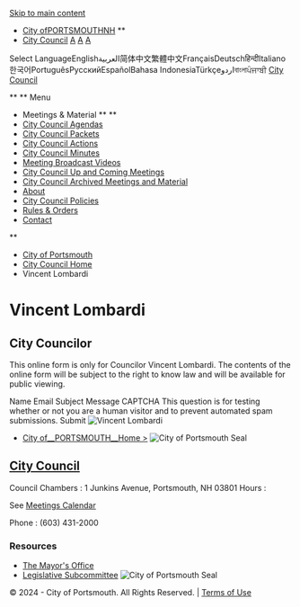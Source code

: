  [Skip to main content](https://www.cityofportsmouth.com/citycouncil/profiles/vincent-lombardi/)  

 *  [City ofPORTSMOUTHNH](https://www.cityofportsmouth.com/)  ** 
 *  [City Council](https://www.cityofportsmouth.com/citycouncil) 
  [A](https://www.cityofportsmouth.com/citycouncil/profiles/vincent-lombardi/)  [A](https://www.cityofportsmouth.com/citycouncil/profiles/vincent-lombardi/)  [A](https://www.cityofportsmouth.com/citycouncil/profiles/vincent-lombardi/)  

 Select LanguageEnglishالعربية简体中文繁體中文FrançaisDeutschहिन्दीItaliano한국어PortuguêsРусскийEspañolBahasa IndonesiaTürkçeاردوবাংলাਪੰਜਾਬੀ  [City Council](https://www.cityofportsmouth.com/citycouncil)  

  **   **  Menu 

 *  Meetings & Material  **  ** 
   *  [City Council Agendas](https://www.cityofportsmouth.com/citycouncil/city-council-agendas) 
   *  [City Council Packets](https://www.cityofportsmouth.com/citycouncil/city-council-council-packets) 
   *  [City Council Actions](https://www.cityofportsmouth.com/citycouncil/city-council-actions) 
   *  [City Council Minutes](https://www.cityofportsmouth.com/citycouncil/city-council-minutes) 
   *  [Meeting Broadcast Videos](https://www.cityofportsmouth.com/citycouncil/city-council-broadcast-videos) 
   *  [City Council Up and Coming Meetings](https://www.cityofportsmouth.com/citycouncil/city-council-meetings-calendar) 
   *  [City Council Archived Meetings and Material](https://www.cityofportsmouth.com/citycouncil/city-council-archived-meetings) 
 *  [About](https://www.cityofportsmouth.com/citycouncil/city-council-information) 
 *  [City Council Policies](https://www.cityofportsmouth.com/citycouncil/city-council-policies) 
 *  [Rules & Orders](https://www.cityofportsmouth.com/citycouncil/revised-rules-orders-portsmouth-city-council-adopted-city-council-01162024) 
 *  [Contact](https://www.cityofportsmouth.com/citycouncil/contact-all-city-councilors) 

  **  

 *  [City of Portsmouth](https://www.cityofportsmouth.com/) 
 *  [City Council Home](https://www.cityofportsmouth.com/citycouncil) 
 * Vincent Lombardi

# Vincent Lombardi

##  City Councilor 

This online form is only for Councilor Vincent Lombardi. The contents of the online form will be subject to the right to know law and will be available for public viewing.

 Name Email Subject Message CAPTCHA This question is for testing whether or not you are a human visitor and to prevent automated spam submissions. Submit  ![Vincent Lombardi](images/f1db1d570b9f282b4c0715d655f405c466ad015b1b613607ea7cc7599115decb.jpg)  

 *  [City of__PORTSMOUTH__Home >](https://www.cityofportsmouth.com/) 
  ![City of Portsmouth Seal](images/ca9557d8bf42691bf59ee3900c7172948eb72411bae17ce74fc143e15d2fb913.png)  

##  [City Council](https://www.cityofportsmouth.com/citycouncil) 

 Council Chambers 
 :  1 Junkins Avenue, Portsmouth, NH 03801 
Hours
 :  

See [Meetings Calendar](https://www.cityofportsmouth.com/citycouncil/profiles/vincent-lombardi/) 

Phone
 :  (603) 431-2000 

### Resources

 *  [The Mayor's Office](https://www.cityofportsmouth.com/mayor) 
 *  [Legislative Subcommittee](https://www.cityofportsmouth.com/legislative-subcommittee) 
  ![City of Portsmouth Seal](images/ca9557d8bf42691bf59ee3900c7172948eb72411bae17ce74fc143e15d2fb913.png)  

© 2024 - City of Portsmouth. All Rights Reserved. | [Terms of Use](https://www.cityofportsmouth.com/city/terms-use) 

 